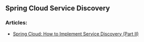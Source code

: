 
## Spring Cloud Service Discovery


### Articles:
- [Spring Cloud: How to Implement Service Discovery (Part II)](https://codingstrain.com/spring-cloud-how-to-implement-service-discovery-part-ii/)
